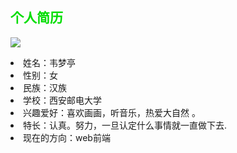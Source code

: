 ## <font color="#00dd00">个人简历</font>
![](https://p.ssl.qhimg.com/dmsmfl/120_75_/t01c1173833b9ecc5ee.webp?size=100x100)
<li>姓名：韦梦亭</li>
<li> 性别：女</li>
<li>民族：汉族</li>
<li>学校：西安邮电大学</li>
<li>兴趣爱好：喜欢画画，听音乐，热爱大自然 。</li>
<li> 特长：认真。努力，一旦认定什么事情就一直做下去.</li>
<li>现在的方向：web前端</li>
